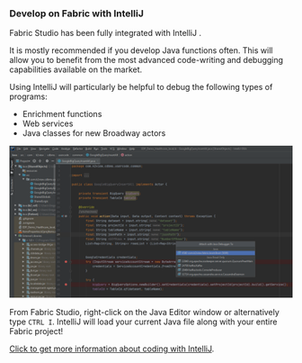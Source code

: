 ### Develop on Fabric with IntelliJ
Fabric Studio has been fully integrated with IntelliJ . 

It is mostly recommended if you develop Java functions often. This will allow you to benefit from the most advanced code-writing and debugging capabilities available on the market.  

Using IntelliJ will particularly be helpful to debug the following types of programs:

- Enrichment functions
- Web services
- Java classes for new Broadway actors


![](images/04_15_03_attach.png)

From Fabric Studio, right-click on the Java Editor window or alternatively type ```CTRL I```. IntelliJ will load your current Java file along with your entire Fabric project! 

[Click to get more information about coding with IntelliJ](https://support.k2view.com/Academy_6.5/articles/04_fabric_studio/04a_IntelliJ/01_intelliJ_overview.html).